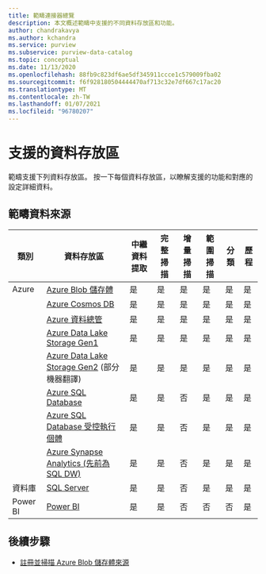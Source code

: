 ```yaml
---
title: 範疇連接器總覽
description: 本文概述範疇中支援的不同資料存放區和功能。
author: chandrakavya
ms.author: kchandra
ms.service: purview
ms.subservice: purview-data-catalog
ms.topic: conceptual
ms.date: 11/13/2020
ms.openlocfilehash: 88fb9c823df6ae5df345911ccce1c579009fba02
ms.sourcegitcommit: f6f928180504444470af713c32e7df667c17ac20
ms.translationtype: MT
ms.contentlocale: zh-TW
ms.lasthandoff: 01/07/2021
ms.locfileid: "96780207"
---
```

# <a name="supported-data-stores"></a>支援的資料存放區

範疇支援下列資料存放區。 按一下每個資料存放區，以瞭解支援的功能和對應的設定詳細資料。

## <a name="purview-data-sources"></a>範疇資料來源

|**類別**|  **資料存放區**  |**中繼資料提取**|**完整掃描**|**增量掃描**|**範圍掃描**|**分類**|**歷程**|
|---|---|---|---|---|---|---|---|
| Azure | [Azure Blob 儲存體](register-scan-azure-blob-storage-source.md)| 是| 是| 是| 是| 是| 是|
||[Azure Cosmos DB](register-scan-azure-cosmos-database.md)|是| 是| 是| 是| 是| 是|
||[Azure 資料總管](register-scan-azure-data-explorer.md)|是| 是| 是| 是| 是| 是|
||[Azure Data Lake Storage Gen1](register-scan-adls-gen1.md)|是| 是| 是| 是| 是| 是|
||[Azure Data Lake Storage Gen2](register-scan-adls-gen2.md) \(部分機器翻譯\)|是| 是| 是| 是| 是| 是|
||[Azure SQL Database](register-scan-azure-sql-database.md)|是| 是| 否| 是| 是| 是|
||[Azure SQL Database 受控執行個體](register-scan-azure-sql-database-managed-instance.md)|是| 是| 否| 是| 是| 是|
||[Azure Synapse Analytics (先前為 SQL DW) ](register-scan-azure-synapse-analytics.md)|是| 是| 否| 是| 是| 是|
|資料庫|[SQL Server](register-scan-on-premises-sql-server.md)|是| 是| 否| 是| 是| 是|
|Power BI|[Power BI](register-scan-power-bi-tenant.md)|是| 是| 否| 否| 否| 是|

## <a name="next-steps"></a>後續步驟

- [註冊並掃描 Azure Blob 儲存體來源](register-scan-azure-blob-storage-source.md)